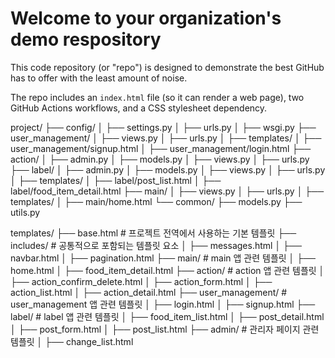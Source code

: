 # Welcome to your organization's demo respository
This code repository (or "repo") is designed to demonstrate the best GitHub has to offer with the least amount of noise.

The repo includes an `index.html` file (so it can render a web page), two GitHub Actions workflows, and a CSS stylesheet dependency.

project/
├── config/
│   ├── settings.py
│   ├── urls.py
│   ├── wsgi.py
├── user_management/
│   ├── views.py
│   ├── urls.py
│   ├── templates/
│       ├── user_management/signup.html
│       ├── user_management/login.html
├── action/
│   ├── admin.py
│   ├── models.py
│   ├── views.py
│   ├── urls.py
├── label/
│   ├── admin.py
│   ├── models.py
│   ├── views.py
│   ├── urls.py
│   ├── templates/
│       ├── label/post_list.html
│       ├── label/food_item_detail.html
├── main/
│   ├── views.py
│   ├── urls.py
│   ├── templates/
│       ├── main/home.html
└── common/
    ├── models.py
    ├── utils.py


templates/
├── base.html               # 프로젝트 전역에서 사용하는 기본 템플릿
├── includes/               # 공통적으로 포함되는 템플릿 요소
│   ├── messages.html
│   ├── navbar.html
│   ├── pagination.html
├── main/                   # main 앱 관련 템플릿
│   ├── home.html
│   ├── food_item_detail.html
├── action/                 # action 앱 관련 템플릿
│   ├── action_confirm_delete.html
│   ├── action_form.html
│   ├── action_list.html
│   ├── action_detail.html
├── user_management/        # user_management 앱 관련 템플릿
│   ├── login.html
│   ├── signup.html
├── label/                  # label 앱 관련 템플릿
│   ├── food_item_list.html
│   ├── post_detail.html
│   ├── post_form.html
│   ├── post_list.html
├── admin/                  # 관리자 페이지 관련 템플릿
│   ├── change_list.html